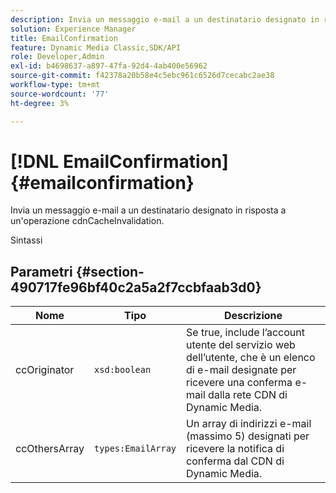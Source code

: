 ```yaml
---
description: Invia un messaggio e-mail a un destinatario designato in risposta a un'operazione cdnCacheInvalidation.
solution: Experience Manager
title: EmailConfirmation
feature: Dynamic Media Classic,SDK/API
role: Developer,Admin
exl-id: b4698637-a897-47fa-92d4-4ab400e56962
source-git-commit: f42378a20b58e4c5ebc961c6526d7cecabc2ae38
workflow-type: tm+mt
source-wordcount: '77'
ht-degree: 3%

---
```


# [!DNL EmailConfirmation]{#emailconfirmation}

Invia un messaggio e-mail a un destinatario designato in risposta a un&#39;operazione cdnCacheInvalidation.

Sintassi

## Parametri {#section-490717fe96bf40c2a5a2f7ccbfaab3d0}

| Nome | Tipo | Descrizione |
|---|---|---|
| ccOriginator | `xsd:boolean` | Se true, include l’account utente del servizio web dell’utente, che è un elenco di e-mail designate per ricevere una conferma e-mail dalla rete CDN di Dynamic Media. |
| ccOthersArray | `types:EmailArray` | Un array di indirizzi e-mail (massimo 5) designati per ricevere la notifica di conferma dal CDN di Dynamic Media. |
